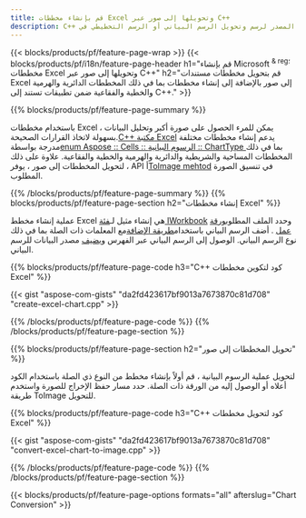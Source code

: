 ```yaml
---
title: قم بإنشاء مخططات Excel وتحويلها إلى صور عبر C++
description: C++ كود المصدر لرسم وتحويل الرسم البياني أو الرسم التخطيطي في Microsoft Excel باستخدام C++ Library
---
```

{{< blocks/products/pf/feature-page-wrap >}}
{{< blocks/products/pf/i18n/feature-page-header h1="قم بإنشاء Microsoft <sup> & reg؛ </sup> مخططات Excel وتحويلها إلى صور عبر C++" h2="قم بتحويل مخططات مستندات Excel إلى صور بالإضافة إلى إنشاء مخططات بما في ذلك المخططات الدائرية والهرمية والخطية والفقاعية ضمن تطبيقات تستند إلى C++." >}}

{{% blocks/products/pf/feature-page-summary %}}

 باستخدام مخططات Excel ، يمكن للمرء الحصول على صورة أكبر وتحليل البيانات بسهولة لاتخاذ القرارات الصحيحة.[C++ مكتبة Excel](/cells/ar/cpp/) يدعم إنشاء مخططات مختلفة مدرجة بواسطة[enum Aspose :: Cells :: الرسوم البيانية :: ChartType
](https://reference.aspose.com/cells/cpp/namespace/aspose.cells.charts#a2f17e69bcefc754569019185d0621b70) بما في ذلك المخططات المساحية والشريطية والدائرية والهرمية والخطية والفقاعية. علاوة على ذلك ، لتحويل المخططات إلى صور ، يوفر API أ[ToImage mehtod](https://reference.aspose.com/cells/cpp/class/aspose.cells.charts.i_sparkline#a28d76dd585c48366e1657f2982722ddb) في تنسيق الصورة المطلوب.

{{% /blocks/products/pf/feature-page-summary %}}
{{% blocks/products/pf/feature-page-section h2="إنشاء مخططات Excel" %}}

 عملية إنشاء مخطط Excel هي إنشاء مثيل لـ[فئة IWorkbook](https://reference.aspose.com/cells/cpp/class/aspose.cells.i_workbook) وحدد الملف المطلوب[ورقة عمل](https://reference.aspose.com/cells/cpp/class/aspose.cells.i_worksheet_collection#a5574d624796043233420d0e0459ccc43) . أضف الرسم البياني باستخدام[طريقة الإضافة](https://reference.aspose.com/cells/cpp/class/aspose.cells.charts.i_chart_collection#ab7e8cce835c251a4682605299a6aa068)مع المعلمات ذات الصلة بما في ذلك نوع الرسم البياني. الوصول إلى الرسم البياني عبر الفهرس و[يضيف](https://reference.aspose.com/cells/cpp/class/aspose.cells.charts.i_series_collection#a8f4dc4d883f32f65b1fb673e2aa7862f) مصدر البيانات للرسم البياني.

{{% blocks/products/pf/feature-page-code h3="C++ كود لتكوين مخططات Excel" %}}

{{< gist "aspose-com-gists" "da2fd423617bf9013a7673870c81d708" "create-excel-chart.cpp" >}}

{{% /blocks/products/pf/feature-page-code %}}
{{% /blocks/products/pf/feature-page-section %}}

{{% blocks/products/pf/feature-page-section h2="تحويل المخططات إلى صور" %}}


لتحويل عملية الرسوم البيانية ، قم أولاً بإنشاء مخطط من النوع ذي الصلة باستخدام الكود أعلاه أو الوصول إليه من الورقة ذات الصلة. حدد مسار حفظ الإخراج للصورة واستخدم طريقة ToImage للتحويل.

 
{{% blocks/products/pf/feature-page-code h3="C++ كود لتحويل مخططات Excel" %}}

{{< gist "aspose-com-gists" "da2fd423617bf9013a7673870c81d708" "convert-excel-chart-to-image.cpp" >}}

{{% /blocks/products/pf/feature-page-code %}}
{{% /blocks/products/pf/feature-page-section %}}

{{< blocks/products/pf/feature-page-options formats="all" afterslug="Chart Conversion" >}}
